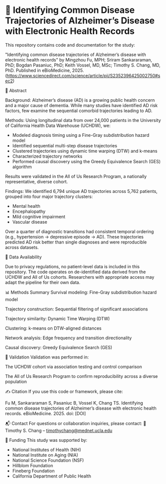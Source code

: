 # 🧠 Identifying Common Disease Trajectories of Alzheimer’s Disease with Electronic Health Records

This repository contains code and documentation for the study:

"Identifying common disease trajectories of Alzheimer’s disease with electronic health records"
by Mingzhou Fu, MPH; Sriram Sankararaman, PhD; Bogdan Pasaniuc, PhD; Keith Vossel, MD, MSc; Timothy S. Chang, MD, PhD.
Published in eBioMedicine, 2025. (https://www.sciencedirect.com/science/article/pii/S2352396425002750#sec2)

📄 Abstract

Background:
Alzheimer’s disease (AD) is a growing public health concern and a major cause of dementia. While many studies have identified AD risk factors, few examine the sequential comorbid trajectories leading to AD.

Methods:
Using longitudinal data from over 24,000 patients in the University of California Health Data Warehouse (UCHDW), we:
* Modeled diagnosis timing using a Fine-Gray subdistribution hazard model
* Identified sequential multi-step disease trajectories
* Clustered trajectories using dynamic time warping (DTW) and k-means
* Characterized trajectory networks
* Performed causal discovery using the Greedy Equivalence Search (GES) algorithm

Results were validated in the All of Us Research Program, a nationally representative, diverse cohort.

Findings:
We identified 6,794 unique AD trajectories across 5,762 patients, grouped into four major trajectory clusters:
* Mental health
* Encephalopathy
* Mild cognitive impairment
* Vascular disease

Over a quarter of diagnostic transitions had consistent temporal ordering (e.g., hypertension → depressive episode → AD). These trajectories predicted AD risk better than single diagnoses and were reproducible across datasets.

🧪 Data Availability

Due to privacy regulations, no patient-level data is included in this repository.
The code operates on de-identified data derived from the UCHDW and All of Us cohorts. Researchers with appropriate access may adapt the pipeline for their own data.

📊 Methods Summary
Survival modeling: Fine-Gray subdistribution hazard model

Trajectory construction: Sequential filtering of significant associations

Trajectory similarity: Dynamic Time Warping (DTW)

Clustering: k-means on DTW-aligned distances

Network analysis: Edge frequency and transition directionality

Causal discovery: Greedy Equivalence Search (GES)

🔁 Validation
Validation was performed in:

The UCHDW cohort via association testing and control comparison

The All of Us Research Program to confirm reproducibility across a diverse population

✍️ Citation
If you use this code or framework, please cite:

Fu M, Sankararaman S, Pasaniuc B, Vossel K, Chang TS.
Identifying common disease trajectories of Alzheimer’s disease with electronic health records.
eBioMedicine. 2025. doi: [DOI]

📬 Contact
For questions or collaboration inquiries, please contact:
📧 Timothy S. Chang – timothychang@mednet.ucla.edu

🧬 Funding
This study was supported by:
* National Institutes of Health (NIH)
* National Institute on Aging (NIA)
* National Science Foundation (NSF)
* Hillblom Foundation
* Fineberg Foundation
* California Department of Public Health
